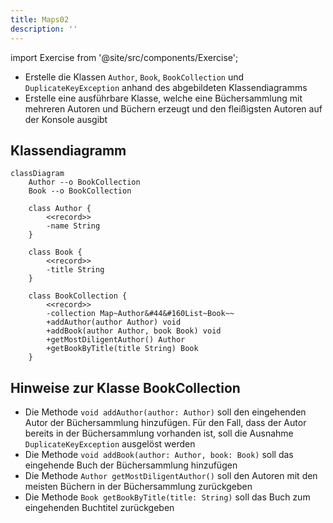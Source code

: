 ```yaml
---
title: Maps02
description: ''
---
```


import Exercise from '@site/src/components/Exercise';

- Erstelle die Klassen `Author`, `Book`, `BookCollection` und `DuplicateKeyException` anhand des abgebildeten Klassendiagramms
- Erstelle eine ausführbare Klasse, welche eine Büchersammlung mit mehreren Autoren und Büchern erzeugt und den fleißigsten Autoren auf der Konsole ausgibt

## Klassendiagramm
```mermaid
classDiagram
    Author --o BookCollection
    Book --o BookCollection

    class Author {
        <<record>>
        -name String
    }

    class Book {
        <<record>>
        -title String
    }

    class BookCollection {
        <<record>>
        -collection Map~Author&#44&#160List~Book~~
        +addAuthor(author Author) void
        +addBook(author Author, book Book) void
        +getMostDiligentAuthor() Author
        +getBookByTitle(title String) Book
    }
```

## Hinweise zur Klasse BookCollection
- Die Methode `void addAuthor(author: Author)` soll den eingehenden Autor der Büchersammlung hinzufügen. Für den Fall, dass der Autor bereits in der Büchersammlung
vorhanden ist, soll die Ausnahme `DuplicateKeyException` ausgelöst werden
- Die Methode `void addBook(author: Author, book: Book)` soll das eingehende Buch der Büchersammlung hinzufügen
- Die Methode `Author getMostDiligentAuthor()` soll den Autoren mit den meisten Büchern in der Büchersammlung zurückgeben
- Die Methode `Book getBookByTitle(title: String)` soll das Buch zum eingehenden Buchtitel zurückgeben

<Exercise pullRequest="66" branchSuffix="maps/02" />

